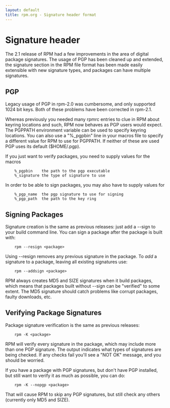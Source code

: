 ```yaml
---
layout: default
title: rpm.org - Signature header format
---
```

# Signature header

The 2.1 release of RPM had a few improvements in the area of
digital package signatures.  The usage of PGP has been cleaned
up and extended, the signature section in the RPM file format
has been made easily extensible with new signature types, and
packages can have multiple signatures.

## PGP

Legacy usage of PGP in rpm-2.0 was cumbersome, and only supported
1024 bit keys.  Both of these problems have been corrected in rpm-2.1.

Whereas previously you needed many rpmrc entries to clue in
RPM about keyring locations and such, RPM now behaves as PGP
users would expect.  The PGPPATH environment variable can be
used to specify keyring locations.  You can also use a
"%_pgpbin" line in your macros file to specify a different value
for RPM to use for PGPPATH.  If neither of these are used PGP
uses its default ($HOME/.pgp).

If you just want to verify packages, you need to supply values
for the macros
```
	%_pgpbin	the path to the pgp executable
	%_signature	the type of signature to use
```

In order to be able to sign packages, you may also have to
supply values for
```
	%_pgp_name	the pgp signature to use for signing
	%_pgp_path	the path to the key ring
```

## Signing Packages

Signature creation is the same as previous releases: just add
a --sign to your build command line.  You can sign a package
after the package is built with:

```
	rpm --resign <package>
```

Using --resign removes any previous signature in the package.
To *add* a signature to a package, leaving all existing
signatures use:

```
	rpm --addsign <package>
```

RPM always creates MD5 and SIZE signatures when it build
packages, which means that packages built without --sign can
be "verified" to some extent.  The MD5 signature should catch
problems like corrupt packages, faulty downloads, etc.

## Verifying Package Signatures

Package signature verification is the same as previous releases:

```
	rpm -K <package>
```

RPM will verify every signature in the package, which may include
more than one PGP signature.  The output indicates what types of
signatures are being checked.  If any checks fail you'll see a
"NOT OK" message, and you should be worried.

If you have a package with PGP signatures, but don't have PGP
installed, but still want to verify it as much as possible, you
can do:

```
	rpm -K --nopgp <package>
```

That will cause RPM to skip any PGP signatures, but still check
any others (currently only MD5 and SIZE).
